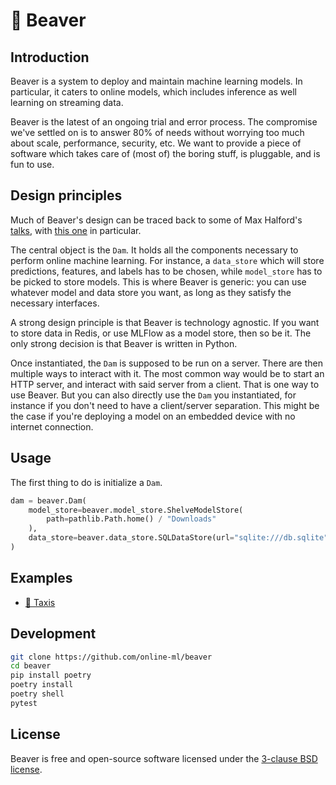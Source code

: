 # 🦫 Beaver

## Introduction

Beaver is a system to deploy and maintain machine learning models. In particular, it caters to online models, which includes inference as well learning on streaming data.

Beaver is the latest of an ongoing trial and error process. The compromise we've settled on is to answer 80% of needs without worrying too much about scale, performance, security, etc. We want to provide a piece of software which takes care of (most of) the boring stuff, is pluggable, and is fun to use.

## Design principles

Much of Beaver's design can be traced back to some of Max Halford's [talks](https://maxhalford.github.io/links/#talks), with [this one](https://www.youtube.com/watch?v=nzFTmJnIakk&list=PLIU25-FciwNaz5PqWPiHmPCMOFYoEsJ8c&index=5) in particular.

The central object is the `Dam`. It holds all the components necessary to perform online machine learning. For instance, a `data_store` which will store predictions, features, and labels has to be chosen, while `model_store` has to be picked to store models. This is where Beaver is generic: you can use whatever model and data store you want, as long as they satisfy the necessary interfaces.

A strong design principle is that Beaver is technology agnostic. If you want to store data in Redis, or use MLFlow as a model store, then so be it. The only strong decision is that Beaver is written in Python.

Once instantiated, the `Dam` is supposed to be run on a server. There are then multiple ways to interact with it. The most common way would be to start an HTTP server, and interact with said server from a client. That is one way to use Beaver. But you can also directly use the `Dam` you instantiated, for instance if you don't need to have a client/server separation. This might be the case if you're deploying a model on an embedded device with no internet connection.

## Usage

The first thing to do is initialize a `Dam`.

```py
dam = beaver.Dam(
    model_store=beaver.model_store.ShelveModelStore(
        path=pathlib.Path.home() / "Downloads"
    ),
    data_store=beaver.data_store.SQLDataStore(url="sqlite:///db.sqlite"),
)
```

## Examples

- [🚕 Taxis](examples/taxis)

## Development

```sh
git clone https://github.com/online-ml/beaver
cd beaver
pip install poetry
poetry install
poetry shell
pytest
```

## License

Beaver is free and open-source software licensed under the [3-clause BSD license](LICENSE).
